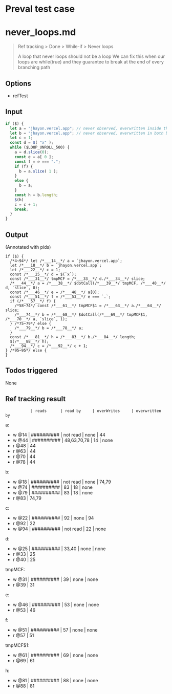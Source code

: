# Preval test case

# never_loops.md

> Ref tracking > Done > While-if > Never loops
>
> A loop that never loops should not be a loop
> We can fix this when our loops are while(true) and they guarantee to break at the end of every branching path

## Options

- refTest

## Input

`````js filename=intro
if ($) {
  let a = "jhayon.vercel.app"; // never observed, overwritten inside the loop
  let b = "jhayon.vercel.app"; // never observed, overwritten in both branches in the loop
  let c = 1;
  const d = $( "x" );
  while ($LOOP_UNROLL_500) {
    a = d.slice(0);
    const e = a[ 0 ];
    const f = e === ".";
    if (f) {
      b = a.slice( 1 );
    }
    else {
      b = a;
    }
    const h = b.length;
    $(h)
    c = c + 1;
    break;
  }
}
`````


## Output

(Annotated with pids)

`````filename=intro
if ($) {
  /*4~94*/ let /*___14__*/ a = `jhayon.vercel.app`;
  let /*___18__*/ b = `jhayon.vercel.app`;
  let /*___22__*/ c = 1;
  const /*___25__*/ d = $(`x`);
  const /*___31__*/ tmpMCF = /*___33__*/ d./*___34__*/ slice;
  /*___44__*/ a = /*___38__*/ $dotCall(/*___39__*/ tmpMCF, /*___40__*/ d, `slice`, 0);
  const /*___46__*/ e = /*___48__*/ a[0];
  const /*___51__*/ f = /*___53__*/ e === `.`;
  if (/*___57__*/ f) {
    /*58~74*/ const /*___61__*/ tmpMCF$1 = /*___63__*/ a./*___64__*/ slice;
    /*___74__*/ b = /*___68__*/ $dotCall(/*___69__*/ tmpMCF$1, /*___70__*/ a, `slice`, 1);
  } /*75~79*/ else {
    /*___79__*/ b = /*___78__*/ a;
  }
  const /*___81__*/ h = /*___83__*/ b./*___84__*/ length;
  $(/*___88__*/ h);
  /*___94__*/ c = /*___92__*/ c + 1;
} /*95~95*/ else {
}
`````


## Todos triggered


None


## Ref tracking result


               | reads      | read by     | overWrites     | overwritten by
a:
  - w @14      | ########## | not read    | none           | 44
  - w @44      | ########## | 48,63,70,78 | 14             | none
  - r @48      | 44
  - r @63      | 44
  - r @70      | 44
  - r @78      | 44

b:
  - w @18      | ########## | not read    | none           | 74,79
  - w @74      | ########## | 83          | 18             | none
  - w @79      | ########## | 83          | 18             | none
  - r @83      | 74,79

c:
  - w @22      | ########## | 92          | none           | 94
  - r @92      | 22
  - w @94      | ########## | not read    | 22             | none

d:
  - w @25      | ########## | 33,40       | none           | none
  - r @33      | 25
  - r @40      | 25

tmpMCF:
  - w @31      | ########## | 39          | none           | none
  - r @39      | 31

e:
  - w @46      | ########## | 53          | none           | none
  - r @53      | 46

f:
  - w @51      | ########## | 57          | none           | none
  - r @57      | 51

tmpMCF$1:
  - w @61      | ########## | 69          | none           | none
  - r @69      | 61

h:
  - w @81      | ########## | 88          | none           | none
  - r @88      | 81
